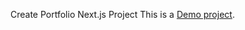 Create Portfolio Next.js Project
This is a [Demo project](https://next-weather-app-gamma.vercel.app).


